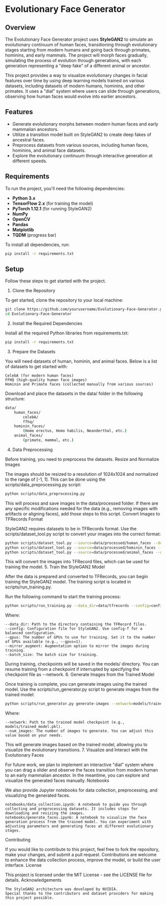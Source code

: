 # Evolutionary Face Generator

## Overview
The Evolutionary Face Generator project uses **StyleGAN2** to simulate an evolutionary continuum of human faces, transitioning through evolutionary stages starting from modern humans and going back through primates, hominins, and early mammals. The project will morph faces gradually, simulating the process of evolution through generations, with each generation representing a "deep fake" of a different animal or ancestor.

This project provides a way to visualize evolutionary changes in facial features over time by using deep learning models trained on various datasets, including datasets of modern humans, hominins, and other primates. It uses a "dial" system where users can slide through generations, observing how human faces would evolve into earlier ancestors.

## Features
- Generate evolutionary morphs between modern human faces and early mammalian ancestors.
- Utilize a transition model built on StyleGAN2 to create deep fakes of ancestral faces.
- Preprocess datasets from various sources, including human faces, hominins, and animal face datasets.
- Explore the evolutionary continuum through interactive generation at different speeds.

## Requirements
To run the project, you'll need the following dependencies:

- **Python 3.x**
- **TensorFlow 2.x** (for training the model)
- **PyTorch 1.12.1** (for running StyleGAN2)
- **NumPy**
- **OpenCV**
- **Pandas**
- **Matplotlib**
- **TQDM** (progress bar)

To install all dependencies, run:

```bash
pip install -r requirements.txt
```

## Setup

Follow these steps to get started with the project.
1. Clone the Repository

To get started, clone the repository to your local machine:

```bash
git clone https://github.com/yourusername/Evolutionary-Face-Generator.git
cd Evolutionary-Face-Generator
```
2. Install the Required Dependencies

Install all the required Python libraries from requirements.txt:

```bash
pip install -r requirements.txt
```

3. Prepare the Datasets

You will need datasets of human, hominin, and animal faces. Below is a list of datasets to get started with:

    CelebA (for modern human faces)
    FFHQ (high-quality human face images)
    Hominin and Primate faces (collected manually from various sources)

Download and place the datasets in the data/ folder in the following structure:
```bash 
data/
    human_faces/
        celebA/
        ffhq/
    hominin_faces/
        (Homo erectus, Homo habilis, Neanderthal, etc.)
    animal_faces/
        (primate, mammal, etc.)
```
4. Data Preprocessing

Before training, you need to preprocess the datasets.
Resize and Normalize Images

The images should be resized to a resolution of 1024x1024 and normalized to the range of [-1, 1]. This can be done using the scripts/data_preprocessing.py script:
```bash
python scripts/data_preprocessing.py
```
This will process and save images in the data/processed folder. If there are any specific modifications needed for the data (e.g., removing images with artifacts or aligning faces), add those steps to this script.
Convert Images to TFRecords Format

StyleGAN2 requires datasets to be in TFRecords format. Use the scripts/dataset_tool.py script to convert your images into the correct format:
```bash
python scripts/dataset_tool.py --source=data/processed/human_faces --dest=data/tfrecords/human_faces.tfrecords
python scripts/dataset_tool.py --source=data/processed/hominin_faces --dest=data/tfrecords/hominin_faces.tfrecords
python scripts/dataset_tool.py --source=data/processed/animal_faces --dest=data/tfrecords/animal_faces.tfrecords
```
This will convert the images into TFRecord files, which can be used for training the model.
5. Train the StyleGAN2 Model

After the data is prepared and converted to TFRecords, you can begin training the StyleGAN2 model. The training script is located in scripts/run_training.py.

Run the following command to start the training process:
```bash
python scripts/run_training.py --data_dir=data/tfrecords --config=config-f --gpus=1 --mirror_augment=true --batch_size=8
```
Where:

    --data_dir: Path to the directory containing the TFRecord files.
    --config: Configuration file for StyleGAN2. Use config-f for a balanced configuration.
    --gpus: The number of GPUs to use for training. Set it to the number of GPUs available (e.g., --gpus=1).
    --mirror_augment: Augmentation option to mirror the images during training.
    --batch_size: The batch size for training.

During training, checkpoints will be saved in the models/ directory. You can resume training from a checkpoint if interrupted by specifying the checkpoint file as --network.
6. Generate Images from the Trained Model

Once training is complete, you can generate images using the trained model. Use the scripts/run_generator.py script to generate images from the trained model:
```bash
python scripts/run_generator.py generate-images --network=models/trained_model.pkl --num_images=10
```
Where:

    --network: Path to the trained model checkpoint (e.g., models/trained_model.pkl).
    --num_images: The number of images to generate. You can adjust this value based on your needs.

This will generate images based on the trained model, allowing you to visualize the evolutionary transitions.
7. Visualize and Interact with the Evolutionary Faces

For future work, we plan to implement an interactive "dial" system where you can drag a slider and observe the faces transition from modern human to an early mammalian ancestor. In the meantime, you can explore and visualize the generated faces manually.
Notebooks

We also provide Jupyter notebooks for data collection, preprocessing, and visualizing the generated faces.

    notebooks/data_collection.ipynb: A notebook to guide you through collecting and preprocessing datasets. It includes steps for downloading and resizing the images.
    notebooks/generate_faces.ipynb: A notebook to visualize the face generation process from the trained model. You can experiment with adjusting parameters and generating faces at different evolutionary stages.

Contributing

If you would like to contribute to this project, feel free to fork the repository, make your changes, and submit a pull request. Contributions are welcome to enhance the data collection process, improve the model, or build the user interface.
License

This project is licensed under the MIT License - see the LICENSE file for details.
Acknowledgements

    The StyleGAN2 architecture was developed by NVIDIA.
    Special thanks to the contributors and dataset providers for making this project possible.

